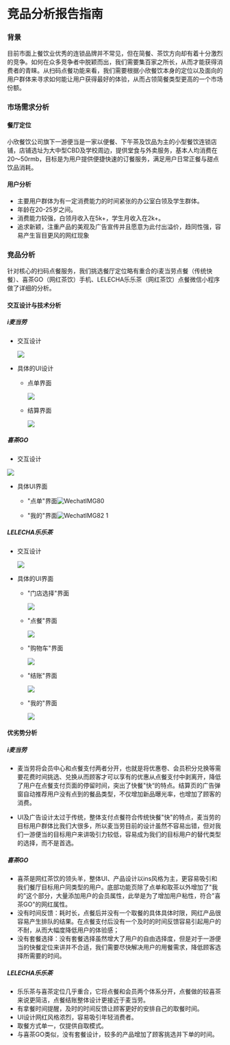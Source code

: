# 竞品分析报告指南

### 背景

​	目前市面上餐饮业优秀的连锁品牌并不常见，但在简餐、茶饮方向却有着十分激烈的竞争。如何在众多竞争者中脱颖而出，我们需要集百家之所长，从而才能获得消费者的青睐。从扫码点餐功能来看，我们需要根据小欣餐饮本身的定位以及面向的用户群体来寻求如何能让用户获得最好的体验，从而占领简餐类型更高的一个市场份额。

### 市场需求分析

#### 餐厅定位

​	小欣餐饮公司旗下一游便当是一家以便餐、下午茶及饮品为主的小型餐饮连锁店铺，店铺选址为大中型CBD及学校周边，提供堂食与外卖服务，基本人均消费在20～50rmb，目标是为用户提供便捷快速的订餐服务，满足用户日常正餐与甜点饮品消耗。

#### 用户分析

 * 主要用户群体为有一定消费能力的时间紧张的办公室白领及学生群体。
 * 年龄在20-25岁之间。
 * 消费能力较强，白领月收入在5k+，学生月收入在2k+。
 * 追求新颖，注重产品的美观及广告宣传并且愿意为此付出溢价，趋同性强，容易产生盲目更风的网红现象

### 竞品分析

​	针对核心的扫码点餐服务，我们挑选餐厅定位略有重合的i麦当劳点餐（传统快餐）、喜茶GO（网红茶饮）手机、LELECHA乐乐茶（网红茶饮）点餐微信小程序做了详细的分析。

#### 交互设计与技术分析

##### i麦当劳

* 交互设计

  ![](https://ws4.sinaimg.cn/large/006tNc79gy1g2drzkgllvj31dc0j9mzc.jpg)

* 具体的UI设计

  * 点单界面

    ![](https://ws4.sinaimg.cn/large/006tNc79gy1g2drzl8kovj30n01dsahi.jpg)

  * 结算界面

    ![](https://ws3.sinaimg.cn/large/006tNc79gy1g2dsstdd6sj30n01ds0va.jpg)

##### 喜茶GO

* 交互设计

![](https://ws2.sinaimg.cn/large/006tNc79ly1g2bhrv1tzej30sw0ne76g.jpg)

* 具体UI界面

  * "点单"界面![WechatIMG80](https://ws2.sinaimg.cn/large/006tNc79ly1g2b99jsfw3j30n01dsjvz.jpg)

  * "我的"界面![WechatIMG82 1](https://ws3.sinaimg.cn/large/006tNc79ly1g2b99cerj0j30n01dsmym.jpg)

##### LELECHA乐乐茶

* 交互设计

  ![](http://ww2.sinaimg.cn/large/006tNc79ly1g4a6h58gyoj30rn0qstb6.jpg)

* 具体的UI界面

  * "门店选择"界面

    ![](http://ww1.sinaimg.cn/large/006tNc79ly1g4a6j5n835j30n01ds42n.jpg)

  * "点餐"界面

    ![](http://ww3.sinaimg.cn/large/006tNc79ly1g4a6j49zv1j30n01ds0yv.jpg)

  * "购物车"界面

    ![](http://ww1.sinaimg.cn/large/006tNc79ly1g4a6j3r0r4j30n01dsadz.jpg)

  * "结账"界面

    ![](http://ww1.sinaimg.cn/large/006tNc79ly1g4a6j4s6osj30n01dsmzm.jpg)

  * "我的"界面

    ![](http://ww3.sinaimg.cn/large/006tNc79ly1g4a6j68mv1j30n01ds3zp.jpg)

#### 优劣势分析

##### i麦当劳

* 麦当劳将会员中心和点餐支付两者分开，也就是将优惠卷、会员积分兑换等需要花费时间挑选、兑换从而顾客才可以享有的优惠从点餐支付中剥离开，降低了用户在点餐支付页面的停留时间，突出了快餐"快“的特点。结算页的广告弹窗自动推荐用户没有点到的餐品类型，不仅增加新品曝光率，也增加了顾客的消费。

* UI及广告设计太过于传统，整体支付点餐符合传统快餐"快"的特点，麦当劳的目标用户群体比我们大很多，所以麦当劳目前的设计虽然不容易出错，但对我们一游便当的目标用户来讲吸引力较低，容易成为我们的目标用户的替代类型的选择，而不是首选。

##### 喜茶GO

* 喜茶是网红茶饮的领头羊，整体UI、产品设计以ins风格为主，更容易吸引和我们餐厅目标用户同类型的用户。底部功能页除了点单和取茶以外增加了"我的"这个部分，大量添加用户的会员属性，此举是为了增加用户粘性，符合"喜茶GO"的网红属性。
* 没有时间反馈：耗时长，点餐后并没有一个取餐的具体具体时限，网红产品很容易产生排队的结果。在点餐支付后没有一个及时的时间反馈容易引起用户的不耐，从而大幅度降低用户的体验感；
* 没有套餐选择：没有套餐选择虽然增大了用户的自由选择度，但是对于一游便当的快餐定位来讲并不合适，我们需要尽快解决用户的用餐需求，降低顾客选择所需要的时间。

##### LELECHA乐乐茶

* 乐乐茶与喜茶定位几乎重合，它将点餐和会员两个体系分开，点餐做的较喜茶来说更简洁，点餐结账整体设计更接近于麦当劳。
* 有拿餐时间提醒，及时的时间反馈让顾客更好的安排自己的取餐时间。
* UI设计网红风格浓烈，容易吸引年轻消费者。
* 取餐方式单一，仅提供自取模式。
* 与喜茶GO类似，没有套餐设计，较多的产品增加了顾客挑选并下单的时间。



#### 
